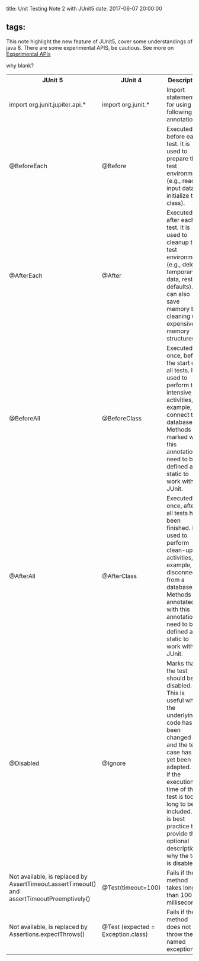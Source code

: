 title: Unit Testing Note 2 with JUnit5
date: 2017-06-07 20:00:00
<!-- categories: hexo #unit-test -->
tags:
---
This note highlight the new feature of JUnit5, cover some understandings of java 8. 
There are some experimental APIS, be cautious. See more on [Experimental APIs](http://junit.org/junit5/docs/current/user-guide/#api-evolution-experimental-apis)
<!-- more -->
why blank?
<table>
  <tr>
    <th>JUnit 5</th>
    <th>JUnit 4</th>
    <th>Description</th>
  </tr>
  <tr>
    <td>import org.junit.jupiter.api.*</td>
    <td>import org.junit.*</td>
    <td>Import statement for using the following annotations.</td>
  </tr>
  <tr>
    <td>@BeforeEach</td>
    <td>@Before</td>
    <td>Executed before each test. It is used to prepare the test environment (e.g., read input data, initialize the class).</td>
  <tr>
    <td>@AfterEach</td>
    <td>@After</td>
    <td>Executed after each test. It is used to cleanup the test environment (e.g., delete temporary data, restore defaults). It can also save memory by cleaning up expensive memory structures.</td>
  </tr>
  <tr>
      <td>@BeforeAll</td>
      <td>@BeforeClass</td>
      <td>Executed once, before the start of all tests. It is used to perform time intensive activities, for example, to connect to a database. Methods marked with this annotation need to be defined as static to work with JUnit.</td>  
  </tr>
  <tr>
      <td>@AfterAll</td>
      <td>@AfterClass</td>
      <td>Executed once, after all tests have been finished. It is used to perform clean-up activities, for example, to disconnect from a database. Methods annotated with this annotation need to be defined as static to work with JUnit.</td>
  </tr>
  <tr>
      <td>@Disabled</td>
      <td>@Ignore</td>
      <td>Marks that the test should be disabled. This is useful when the underlying code has been changed and the test case has not yet been adapted. Or if the execution time of this test is too long to be included. It is best practice to provide the optional description, why the test is disabled.</td>
  </tr>
  <tr>
      <td>Not available, is replaced by AssertTimeout.assertTimeout() and assertTimeoutPreemptively()</td>
      <td>@Test(timeout=100)</td>
      <td>Fails if the method takes longer than 100 milliseconds.</td>
  </tr>
  <tr>
      <td>Not available, is replaced by Assertions.expectThrows()</td>
      <td>@Test (expected = Exception.class)</td>
      <td>Fails if the method does not throw the named exception.</td>
  </tr>
</table>